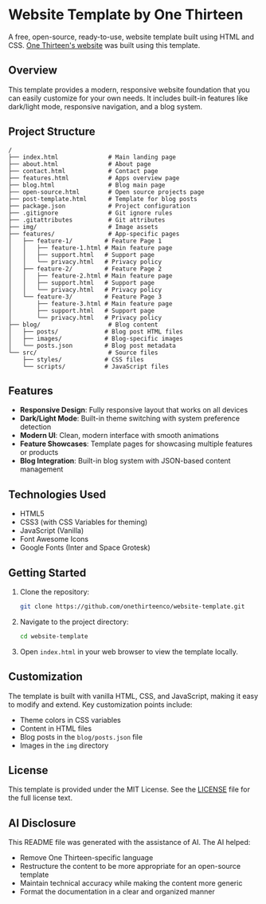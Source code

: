 # Website Template by One Thirteen

A free, open-source, ready-to-use, website template built using HTML and CSS. [One Thirteen's website](https://onethirteen.co) was built using this template.

## Overview

This template provides a modern, responsive website foundation that you can easily customize for your own needs. It includes built-in features like dark/light mode, responsive navigation, and a blog system.

## Project Structure

```
/
├── index.html              # Main landing page
├── about.html              # About page
├── contact.html            # Contact page
├── features.html           # Apps overview page
├── blog.html               # Blog main page
├── open-source.html        # Open source projects page
├── post-template.html      # Template for blog posts
├── package.json            # Project configuration
├── .gitignore              # Git ignore rules
├── .gitattributes          # Git attributes
├── img/                    # Image assets
├── features/               # App-specific pages
│   ├── feature-1/         # Feature Page 1
│   │   ├── feature-1.html # Main feature page
│   │   ├── support.html   # Support page
│   │   └── privacy.html   # Privacy policy
│   ├── feature-2/         # Feature Page 2
│   │   ├── feature-2.html # Main feature page
│   │   ├── support.html   # Support page
│   │   └── privacy.html   # Privacy policy
│   └── feature-3/         # Feature Page 3
│       ├── feature-3.html # Main feature page
│       ├── support.html   # Support page
│       └── privacy.html   # Privacy policy
├── blog/                   # Blog content
│   ├── posts/             # Blog post HTML files
│   ├── images/            # Blog-specific images
│   └── posts.json         # Blog post metadata
└── src/                    # Source files
    ├── styles/            # CSS files
    └── scripts/           # JavaScript files
```

## Features

- **Responsive Design**: Fully responsive layout that works on all devices
- **Dark/Light Mode**: Built-in theme switching with system preference detection
- **Modern UI**: Clean, modern interface with smooth animations
- **Feature Showcases**: Template pages for showcasing multiple features or products
- **Blog Integration**: Built-in blog system with JSON-based content management

## Technologies Used

- HTML5
- CSS3 (with CSS Variables for theming)
- JavaScript (Vanilla)
- Font Awesome Icons
- Google Fonts (Inter and Space Grotesk)

## Getting Started

1. Clone the repository:
   ```bash
   git clone https://github.com/onethirteenco/website-template.git
   ```

2. Navigate to the project directory:
   ```bash
   cd website-template
   ```

3. Open `index.html` in your web browser to view the template locally.

## Customization

The template is built with vanilla HTML, CSS, and JavaScript, making it easy to modify and extend. Key customization points include:

- Theme colors in CSS variables
- Content in HTML files
- Blog posts in the `blog/posts.json` file
- Images in the `img` directory

## License

This template is provided under the MIT License. See the [LICENSE](LICENSE) file for the full license text.

## AI Disclosure

This README file was generated with the assistance of AI. The AI helped:
- Remove One Thirteen-specific language
- Restructure the content to be more appropriate for an open-source template
- Maintain technical accuracy while making the content more generic
- Format the documentation in a clear and organized manner